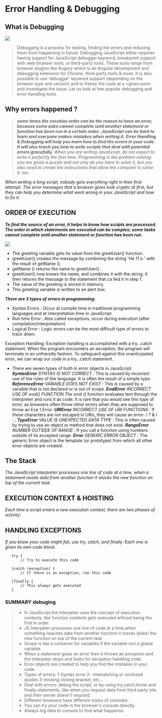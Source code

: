 # Error Handling & Debugging

## What is Debugging

![ ](https://image.slidesharecdn.com/debugging-javascript-web-141030080414-conversion-gate02/95/debugging-javascript-1-638.jpg?cb=1415345877)

> Debugging is a process for testing, finding the errors and reducing them from happening in future.
> Debugging JavaScript either requires having support for JavaScript debugger
> keyword, breakpoint support with web browser tools, or third-party tools.
> These tools range from browser plugins like Augury which is an Angular development and debugging
> extension for Chrome, third-party tools & more. It is also possible to use ‘debugger’ keyword support
> (depending on the browser type and version) and to freeze the code at a >given point and investigate the issue.
> Let us look at few popular debugging and error handling tools.

## Why errors happened ?

> ***some times the excution order can be the reason to have an error, because some asks cannot complete until another statement or function has been run in a certain order.***
> ***JavaScript can be hard to learn and everyone makes mistakes when writing it.***
> ***Error Handling & Debugging will help you learn how to find the errors in your code.***
> ***It will also teach you how to write scripts that deal with potential errors gracefully.***
> *When you are writing JavaScript, do not expect to write it perfectly the first time. Programming is like problem solving: you are given a puzzle and not only do you have to solve it, but you also need to create the instructions that allow the computer to solve it. too.*

*When writing a long script, nobody gets everything right in their first attempt. The error messages that a browser gives look cryptic at first, but they can help you determine what went wrong in your JavaScript and how to fix it.*

## ORDER OF EXECUTION

***To find the source of an error, it helps to know how scripts are processed. The order in which statements are executed can be complex; some tasks cannot complete until another statement or function has been run.***

![ ](https://blog.jetbrains.com/wp-content/uploads/2017/09/webstorm-debug-local.gif)

* The greeting variable gets its value from the greetUser() function.
* greetUser() creates the message by combining the string 'He 11 o ' with the result of getName ().
* getName () returns the name to greetUser() .
* greetUser() now knows the name, and combines it with the string. It then returns the message to the statement that ca lled it in step 1.
* The value of the greeting is stored in memory.
* This greeting variable is written to an alert box.

***There are 3 types of errors in programming:***

* Syntax Errors : Occur at compile time in traditional programming languages and at interpretation time in JavaScript.
* Run time Error : Also called exceptions, occur during execution (after compilation/interpretation).
* Logical Error : Logic errors can be the most difficult type of errors to track down.

Exception Handling:
Exception handling is accomplished with a try…catch statement. When the program encounters an exception, the program will terminate in an unfriendly fashion. To safeguard against this unanticipated error, we can wrap our code in a try…catch statement.

* There are seven types of built-in error objects in JavaScript.
***SyntaxError***
*SYNTAX IS NOT CORRECT :* This is caused by incorrect use of the rules of the language. It is often the result of a simple typo.
***ReferenceError***
*VARIABLE DOES NOT EXIST :* This is caused by a variable that is not declared or is out of scope.
***EvalError***
*INCORRECT USE OF eval() FUNCTION The eval ()* function evaluates text through the interpreter and runs it as code. It is rare that you would see this type of error, as browsers often throw other errors when they are supposed to throw an Eva 1 Error.
***URIError***
*INCORRECT USE OF URI FUNCTIONS :* If these characters are not escaped in URls, they will cause an error: / ? & I : ;
***TypeError***
*VALUE IS UNEXPECTED DATA TYPE :* This is often caused by trying to use an object or method that does not exist.
***RangeError***
*NUMBER OUTSIDE OF RANGE :* If you call a function using numbers outside of its accepted range.
***Error***
*GENERIC ERROR OBJECT :* The generic Error object is the template (or prototype) from which all other error objects are created.

## The Stack

*The JavaScript interpreter processes one line of code at a time. when a statement needs data from another function it stacks the new function on top of the current task.*

## EXECUTION CONTEXT & HOISTING

*Each time a script enters a new execution context, there are two phases of activity:*

## HANDLING EXCEPTIONS

*If you know your code might fail, use try, catch, and finally. Each one is given its own code block.*

~~~
   try {
       // Try to execute this code
               
   }catch (exception) {
       // If there is an exception, run this code
               
   }finally {
       // This always gets executed
   }
~~~

### SUMMARY debuging

> * In JavaScript,the interpeter uses the concept of execution contexts, like function contexts gets executed without being the first in order.
> * JS Interpeter processes one line of code at a time,when something requires data from another function it stacks (piles) the new function on top of the current task
> * Scope is like a container for variables if the variable isnt a global variable.
> * When a statement gives an error then it throws an exception and the interpeter stops and looks for exception handling code.
> * Error objects are created to help you find the mistakes in your code.
> * Types of errors: 1-Syntax error 2- mismatching or unclosed quotes 3-missing closing bracket, etc...
> * Deal with errors: debug the script, or by using try,catch,throw and finally statements, like when you request data from third party site and their server doesn't respond.
> * Different browsers have different styles of consoles.
> * You can try your code in the browser's console directly.
> * Always log data to console to find what happenss
